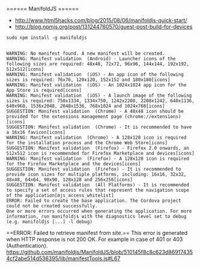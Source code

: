 ====== ManifoldJS ======

* http://www.html5hacks.com/blog/2015/08/06/manifoldjs-quick-start/
* http://blog.npmjs.org/post/131244760570/guest-post-build-for-devices

<code>sudo npm install -g manifoldjs</code>

<code>
WARNING: No manifest found. A new manifest will be created.
WARNING: Manifest validation  (Android) - Launcher icons of the following sizes are required: 48x48, 72x72, 96x96, 144x144, 192x192, 512x512[icons]
WARNING: Manifest validation  (iOS) - An app icon of the following sizes is required: 76x76, 120x120, 152x152 and 180x180[icons]
WARNING: Manifest validation  (iOS) - An 1024x1024 app icon for the App Store is required[icons]
WARNING: Manifest validation  (iOS) - A launch image of the following sizes is required: 750x1334, 1334x750, 1242x2208, 2208x1242, 640x1136, 640x960, 1536x2048, 2048x1536, 768x1024 and 1024x768[icons]
SUGGESTION: Manifest validation  (Chrome) - A 48x48 icon should be provided for the extensions management page (chrome://extensions)[icons]
SUGGESTION: Manifest validation  (Chrome) - It is recommended to have a 16x16 favicon[icons]
WARNING: Manifest validation  (Chrome) - A 128x128 icon is required for the installation process and the Chrome Web Store[icons]
SUGGESTION: Manifest validation  (Firefox) - Firefox 2.0 onwards, an 512x512 icon is recommended for Firefox Marketplace and devices[icons]
WARNING: Manifest validation  (Firefox) - A 128x128 icon is required for the Firefox Marketplace and the devices[icons]
SUGGESTION: Manifest validation  (Firefox) - It is recommended to provide icon sizes for multiple platforms, including: 16x16, 32x32, 48x48, 64x64, 90x90, 128x128 and 256x256[icons]
SUGGESTION: Manifest validation  (All Platforms) - It is recommended to specify a set of access rules that represent the navigation scope of the application[mjs_access_whitelist]
ERROR: Failed to create the base application. The Cordova project could not be created successfully.
One or more errors occurred when generating the application. For more information, run manifoldjs with the diagnostics level set to debug (e.g. manifoldjs [...] -l debug)
</code>

==ERROR: Failed to retrieve manifest from site.==
This error is generated when HTTP response is not 200 OK. For example in case of 401 or 403 (Authentication).
https://github.com/manifoldjs/ManifoldJS/blob/510145f8c8c623d869174354cf2abe514d536395/lib/manifestTools.js#L67